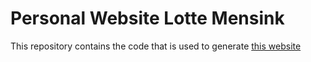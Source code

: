 # Personal Website Lotte Mensink

This repository contains the code that is used to generate [this website](https://lottemensink.github.io/) 
